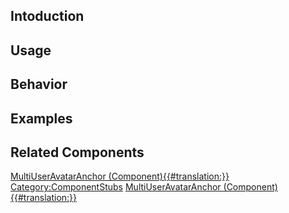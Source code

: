 <languages></languages> <translate>

## Intoduction

## Usage

## Behavior

## Examples

## Related Components

</translate>

[MultiUserAvatarAnchor
(Component){{#translation:}}](Category:Components{{#translation:}} "wikilink")
[Category:ComponentStubs](Category:ComponentStubs "wikilink")
[MultiUserAvatarAnchor
(Component){{#translation:}}](Category:Components:Users:Common_Avatar_System:Anchors{{#translation:}} "wikilink")